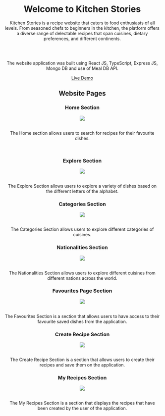<h1 align="center"> Welcome to Kitchen Stories </h1>

<div align="center" >
Kitchen Stories is a recipe website that caters to food enthusiasts of all levels. From seasoned chefs to beginners in the kitchen, the platform offers a diverse range of delectable recipes that span cuisines, dietary preferences, and different continents.

  <br><br>
  
The website application was built using React JS, TypeScript, Express JS, Mongo DB and use of Meal DB API.

[Live Demo](https://cook-io-8x99.onrender.com)
</div>

<h2 align="center"> Website Pages </h2>

<div>
  <h3 align="center" >Home Section</h3>

  <div align="center" >
    <img  src="https://i.postimg.cc/pT3v4KDZ/HomePage.jpg"> 

  </div>

  <br>
  
  <p align="center" >The Home section allows users to search for recipes for their favourite dishes. </p>
</div>

<br>

<div>
  <h3 align="center" >Explore Section</h3>

  <div align="center" >
    <img  src="https://i.postimg.cc/gc6mRBWB/Explore-Page.jpg"> 

  </div>

  <br>
  
  <p align="center">The Explore Section allows users to explore a variety of dishes based on the different letters of the alphabet.</p>
</div>

<div>
  <h3 align="center" >Categories Section</h3>

  <div align="center" >
    <img  src="https://i.postimg.cc/zXZ5kSDD/Categories-Page.jpg"> 

  </div>

  <br>
  
  <p align="center">The Categories Section allows users to explore different categories of cuisines.</p>
</div>

<div>
  <h3 align="center" >Nationalities Section</h3>

  <div align="center" >
    <img  src="https://i.postimg.cc/mkcDFbSd/Nationalities-Page.jpg"> 

  </div>

  <br>
  
  <p align="center">The Nationalities Section allows users to explore different cuisines from different nations across the world.</p>
</div>

<div>
  
<h3 align="center" >Favourites Page Section</h3>

  <div align="center" >
    <img  src="https://i.postimg.cc/rF1TZ0z1/Favourites-Page.jpg"> 

  </div>

  <br>
  <p align="center">The Favourites Section is a section that allows users to have access to their favourite saved dishes from the application.</p>
</div>

<h3 align="center" >Create Recipe Section</h3>

  <div align="center" >
    <img  src="https://i.postimg.cc/rsgJzNQG/Create-Page.jpg"> 

  </div>

  <br>
  <p align="center">The Create Recipe Section is a section that allows users to create their recipes and save them on the application.</p>
  
</div>

<h3 align="center" >My Recipes Section</h3>

  <div align="center" >
    <img  src="https://i.postimg.cc/SRQL0zkn/My-Recipes.jpg"> 

  </div>

  <br>
  <p align="center">The My Recipes Section is a section that displays the recipes that have been created by the user of the application.</p>
  
</div>

